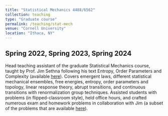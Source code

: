 ```yaml
---
title: "Statistical Mechanics 4488/6562"
collection: teaching
type: "Graduate course"
permalink: /teaching/stat-mech
venue: "Cornell University"
location: "Ithaca, NY"
---
```


## Spring 2022, Spring 2023, Spring 2024
Head teaching assistant of the graduate Statistical Mechanics course, taught by Prof. Jim Sethna following his text Entropy, Order Parameters and Complexity (available [here](https://sethna.lassp.cornell.edu/StatMech/)). Covers emergent laws, different statistical mechanical ensembles, free energies, entropy, order parameters and topology, linear response theory, abrupt transitions, and continuous transitions with renormalization group techniques. Assisted students with problems (in flipped-classroom style), held office hours, and crafted numerous exam and homework problems in collaboration with Jim (a subset of the problems that are available [here](https://sethna.lassp.cornell.edu/StatMech/SethnaExercises.pdf)).
